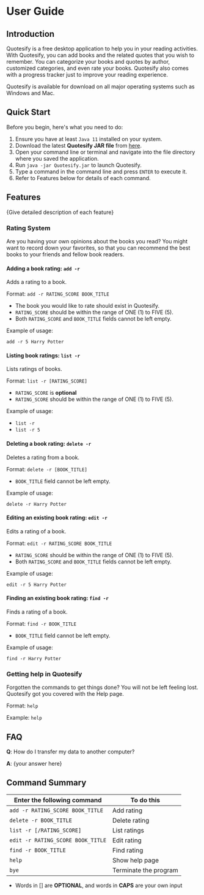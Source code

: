 # User Guide

## Introduction

Quotesify is a free desktop application to help you in your reading activities. With Quotesify, you can add 
books and the related quotes that you wish to remember. You can categorize your books and quotes by author,
customized categories, and even rate your books. Quotesify also comes with a progress tracker just to improve
your reading experience.

Quotesify is available for download on all major operating systems such as Windows and Mac.

## Quick Start

Before you begin, here's what you need to do:
1. Ensure you have at least `Java 11` installed on your system.
2. Download the latest **Quotesify JAR file** from [here](https://github.com/AY2021S1-CS2113T-T09-3/tp/releases).
3. Open your command line or terminal and navigate into the file directory where you saved the application.
4. Run `java -jar Quotesify.jar` to launch Quotesify.
5. Type a command in the command line and press `ENTER` to execute it.
6. Refer to Features below for details of each command.

## Features 

{Give detailed description of each feature}

### Rating System

Are you having your own opinions about the books you read? You might want to record down your favorites,
so that you can recommend the best books to your friends and fellow book readers.

#### Adding a book rating: `add -r`
Adds a rating to a book.

Format: `add -r RATING_SCORE BOOK_TITLE`

* The book you would like to rate should exist in Quotesify.
* `RATING_SCORE` should be within the range of ONE (1) to FIVE (5).
* Both `RATING_SCORE` and `BOOK_TITLE` fields cannot be left empty.

Example of usage:

`add -r 5 Harry Potter`

#### Listing book ratings: `list -r`
Lists ratings of books.

Format: `list -r [RATING_SCORE]`

* `RATING_SCORE` is **optional**
* `RATING_SCORE` should be within the range of ONE (1) to FIVE (5).

Example of usage:

* `list -r`
* `list -r 5`

#### Deleting a book rating: `delete -r`
Deletes a rating from a book.

Format: `delete -r [BOOK_TITLE]`

* `BOOK_TITLE` field cannot be left empty.

Example of usage:

`delete -r Harry Potter`

#### Editing an existing book rating: `edit -r`
Edits a rating of a book.

Format: `edit -r RATING_SCORE BOOK_TITLE`

* `RATING_SCORE` should be within the range of ONE (1) to FIVE (5).
* Both `RATING_SCORE` and `BOOK_TITLE` fields cannot be left empty.

Example of usage:

`edit -r 5 Harry Potter`

#### Finding an existing book rating: `find -r`
Finds a rating of a book.

Format: `find -r BOOK_TITLE`

* `BOOK_TITLE` field cannot be left empty.

Example of usage:

`find -r Harry Potter`

### Getting help in Quotesify

Forgotten the commands to get things done? You will not be left feeling lost.
Quotesify got you covered with the Help page.

Format: `help`

Example: `help`

## FAQ

**Q**: How do I transfer my data to another computer? 

**A**: {your answer here}

## Command Summary

Enter the following command | To do this
--------------------------- | -----------
`add -r RATING_SCORE BOOK_TITLE` | Add rating
`delete -r BOOK_TITLE` | Delete rating
`list -r [/RATING_SCORE]` | List ratings
`edit -r RATING_SCORE BOOK_TITLE` | Edit rating
`find -r BOOK_TITLE` | Find rating
`help` | Show help page
`bye` | Terminate the program

* Words in [] are **OPTIONAL**, and words in **CAPS** are your own input
